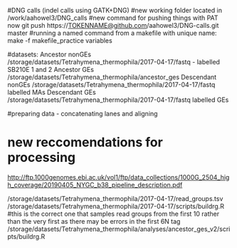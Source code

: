 #DNG calls (indel calls using GATK+DNG)
#new working folder located in /work/aahowel3/DNG_calls 
#new command for pushing things with PAT now  git push https://TOKENNAME@github.com/aahowel3/DNG-calls.git master
#running a named command from a makefile with unique name: make -f makefile_practice variables 

#datasets: 
Ancestor nonGEs /storage/datasets/Tetrahymena_thermophila/2017-04-17/fastq - labelled SB210E 1 and 2
Ancestor GEs /storage/datasets/Tetrahymena_thermophila/ancestor_ges 
Descendant nonGEs  /storage/datasets/Tetrahymena_thermophila/2017-04-17/fastq labelled MAs
Descendant GEs  /storage/datasets/Tetrahymena_thermophila/2017-04-17/fastq labelled GEs

#preparing data - concatenating lanes and aligning 

# new reccomendations for processing 
http://ftp.1000genomes.ebi.ac.uk/vol1/ftp/data_collections/1000G_2504_high_coverage/20190405_NYGC_b38_pipeline_description.pdf

/storage/datasets/Tetrahymena_thermophila/2017-04-17/read_groups.tsv
/storage/datasets/Tetrahymena_thermophila/2017-04-17/scripts/buildrg.R
#this is the correct one that samples read groups from the first 10 rather than the very first as there may be errors in the first 6N tag
/storage/datasets/Tetrahymena_thermophila/analyses/ancestor_ges_v2/scripts/buildrg.R
